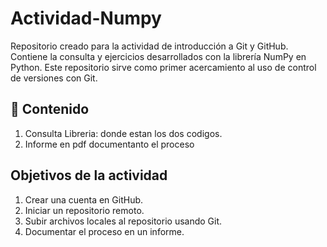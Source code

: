 # Actividad-Numpy
Repositorio creado para la actividad de introducción a Git y GitHub.   
Contiene la consulta y ejercicios desarrollados con la librería NumPy en Python. 
Este repositorio sirve como primer acercamiento al uso de control de versiones con Git.

## 📌 Contenido
1. Consulta Libreria: donde estan los dos codigos.
2. Informe en pdf documentanto el proceso
   
##  Objetivos de la actividad
1. Crear una cuenta en GitHub.  
2. Iniciar un repositorio remoto.  
3. Subir archivos locales al repositorio usando Git.  
4. Documentar el proceso en un informe. 
